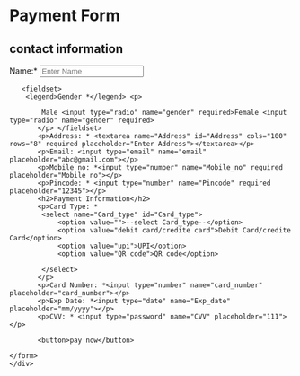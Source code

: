 <!DOCTYPE html>
<html lang="en">
<head>
    <meta charset="UTF-8">
    <meta name="viewport" content="width=device-width, initial-scale=1.0">
    <title>payment form</title>
    <link rel="stylesheet" href="payform.css">
</head>
<body>
    <div class="container">
    <form action="" method="get">
        <h1 class="hidding">Payment Form</h1>
        <h2>contact information</h2>
        <p>Name:* <input type="text" name="name" required placeholder="Enter Name"></p>

       <fieldset>
        <legend>Gender *</legend> <p>
            
            Male <input type="radio" name="gender" required>Female <input type="radio" name="gender" required>
           </p> </fieldset>
           <p>Address: * <textarea name="Address" id="Address" cols="100" rows="8" required placeholder="Enter Address"></textarea></p>
           <p>Email: <input type="email" name="email" placeholder="abc@gmail.com"></p>
           <p>Mobile no: *<input type="number" name="Mobile_no" required placeholder="Mobile_no"></p>
           <p>Pincode: * <input type="number" name="Pincode" required placeholder="12345"></p>
           <h2>Payment Information</h2>
           <p>Card Type: *
            <select name="Card_type" id="Card_type">
                <option value="">--select Card_type--</option>
                <option value="debit card/credite card">Debit Card/credite Card</option>
                <option value="upi">UPI</option>
                <option value="QR code">QR code</option>

            </select>
           </p>
           <p>Card Number: *<input type="number" name="card_number" placeholder="card_number"></p>
           <p>Exp Date: *<input type="date" name="Exp_date" placeholder="mm/yyyy"></p>
           <p>CVV: * <input type="password" name="CVV" placeholder="111"></p>
           
           <button>pay now</button>

    </form>
    </div>
<script src="payform.js">

</script>
    
</body>
</html>

